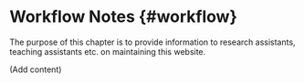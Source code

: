 # Workflow Notes {#workflow}

The purpose of this chapter is to provide information to research assistants, teaching assistants etc. on maintaining this website.

(Add content)
